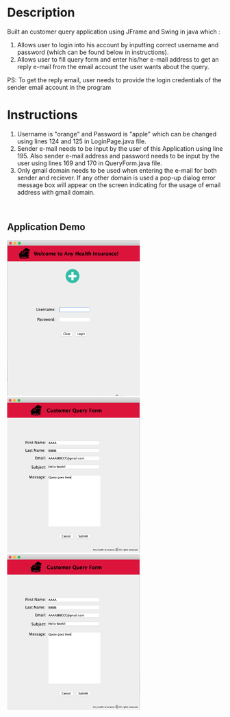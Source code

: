 <h1>Description</h1>
<p>Built an customer query application using JFrame and Swing in java which :
<ol>
   <li>Allows user to login into his account by inputting correct username and password (which can be found below in instructions).</li>
   <li>Allows user to fill query form and enter his/her e-mail address to get an reply e-mail from the email account the user wants about the query.</li>
</ol>
   PS: To get the reply email, user needs to provide the
   login credentials of the sender email account in the program
 </p>

<h1>Instructions</h1>

<ol>
<li>Username is "orange" and Password is "apple" which can be changed using lines 124 and 125 in LoginPage.java file.</li>

<li>Sender e-mail needs to be input by the user of this Application using line 195.
   Also sender e-mail address and password needs to be input by the user using lines 169 and 170 in QueryForm.java file.</li>

<li>Only gmail domain needs to be used when entering the e-mail for both sender and reciever. If any other domain is used a pop-up dialog error message box        will appear on the screen indicating for the usage of email address with gmail domain.</li> 
</ol>

<br>
<h2>Application Demo</h2>


<span><img src="screenshots/Snip1.png" width="310px" height="364px"></span>
<span><img src="screenshots/Snip2.png" width="310px"></span>
<span><img src="screenshots/Snip2.png" width="310px"></span>
